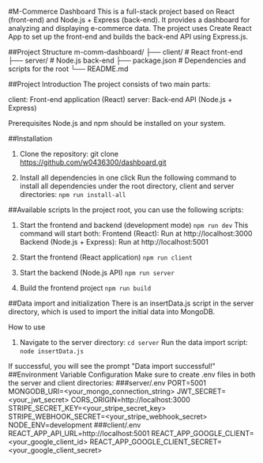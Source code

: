 #M-Commerce Dashboard
This is a full-stack project based on React (front-end) and Node.js + Express (back-end). It provides a dashboard for analyzing and displaying e-commerce data. The project uses Create React App to set up the front-end and builds the back-end API using Express.js.

##Project Structure
m-comm-dashboard/
├── client/           # React front-end
├── server/           # Node.js back-end
├── package.json      # Dependencies and scripts for the root
└── README.md    

##Project Introduction
The project consists of two main parts:

client: Front-end application (React)
server: Back-end API (Node.js + Express)

Prerequisites
Node.js and npm should be installed on your system.

##Installation
1. Clone the repository:
git clone https://github.com/w0436300/dashboard.git

2. Install all dependencies in one click
Run the following command to install all dependencies under the root directory, client and server directories:
   `npm run install-all`

##Available scripts
In the project root, you can use the following scripts:
1. Start the frontend and backend (development mode)
  `npm run dev`
This command will start both:
Frontend (React): Run at http://localhost:3000
Backend (Node.js + Express): Run at http://localhost:5001

2. Start the frontend (React application)
   `npm run client`
   
4. Start the backend (Node.js API)
    `npm run server`

5. Build the frontend project
    `npm run build`

##Data import and initialization
There is an insertData.js script in the server directory, which is used to import the initial data into MongoDB.

How to use
1. Navigate to the server directory:
   `cd server`
Run the data import script:
   `node insertData.js`

If successful, you will see the prompt "Data import successful!"
##Environment Variable Configuration
Make sure to create .env files in both the server and client directories:
###server/.env
PORT=5001
MONGODB_URI=<your_mongo_connection_string>
JWT_SECRET=<your_jwt_secret>
CORS_ORIGIN=http://localhost:3000
STRIPE_SECRET_KEY=<your_stripe_secret_key>
STRIPE_WEBHOOK_SECRET=<your_stripe_webhook_secret>
NODE_ENV=development
###client/.env
REACT_APP_API_URL=http://localhost:5001
REACT_APP_GOOGLE_CLIENT=<your_google_client_id>
REACT_APP_GOOGLE_CLIENT_SECRET=<your_google_client_secret>

